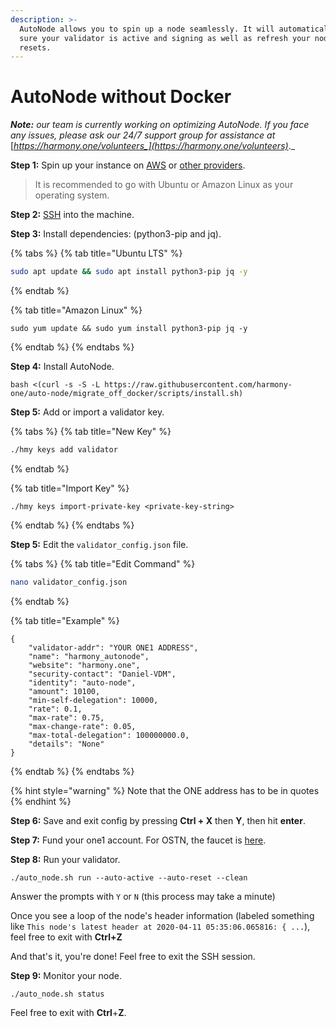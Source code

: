 ```yaml
---
description: >-
  AutoNode allows you to spin up a node seamlessly. It will automatically make
  sure your validator is active and signing as well as refresh your node on hard
  resets.
---
```


# AutoNode without Docker

_**Note:** our team is currently working on optimizing AutoNode. If you face any issues, please ask our 24/7 support group for assistance at_ [_https://harmony.one/volunteers_](https://harmony.one/volunteers)_._ 

**Step 1:** Spin up your instance on [AWS](first-time-setup/cloud-guides/aws.md) or [other providers](https://docs.harmony.one/home/validators/first-time-setup/cloud-guides).

> It is recommended to go with Ubuntu or Amazon Linux as your operating system.

**Step 2:** [SSH](https://docs.harmony.one/home/validators/first-time-setup/cloud-guides/aws#step-2-connecting-to-your-aws-instance) into the machine.

**Step 3:** Install dependencies: \(python3-pip and jq\).

{% tabs %}
{% tab title="Ubuntu LTS" %}
```bash
sudo apt update && sudo apt install python3-pip jq -y
```
{% endtab %}

{% tab title="Amazon Linux" %}
```
sudo yum update && sudo yum install python3-pip jq -y
```
{% endtab %}
{% endtabs %}

**Step 4:** Install AutoNode.

```text
bash <(curl -s -S -L https://raw.githubusercontent.com/harmony-one/auto-node/migrate_off_docker/scripts/install.sh)
```

**Step 5:** Add or import a validator key.

{% tabs %}
{% tab title="New Key" %}
```bash
./hmy keys add validator
```
{% endtab %}

{% tab title="Import Key" %}
```
./hmy keys import-private-key <private-key-string>
```
{% endtab %}
{% endtabs %}

**Step 5:** Edit the `validator_config.json` file.

{% tabs %}
{% tab title="Edit Command" %}
```bash
nano validator_config.json
```
{% endtab %}

{% tab title="Example" %}
```
{
    "validator-addr": "YOUR ONE1 ADDRESS",
    "name": "harmony_autonode",
    "website": "harmony.one",
    "security-contact": "Daniel-VDM",
    "identity": "auto-node",
    "amount": 10100,
    "min-self-delegation": 10000,
    "rate": 0.1,
    "max-rate": 0.75,
    "max-change-rate": 0.05,
    "max-total-delegation": 100000000.0,
    "details": "None"
}
```
{% endtab %}
{% endtabs %}

{% hint style="warning" %}
Note that the ONE address has to be in quotes
{% endhint %}

**Step 6:** Save and exit config by pressing **Ctrl + X** then **Y**, then hit **enter**.

**Step 7:** Fund your one1 account. For OSTN, the faucet is [here](https://faucet.os.hmny.io/).

**Step 8:** Run your validator.

```text
./auto_node.sh run --auto-active --auto-reset --clean
```

Answer the prompts with `Y` or `N` \(this process may take a minute\)

Once you see a loop of the node's header information \(labeled something like `This node's latest header at 2020-04-11 05:35:06.065816: { ...`\), feel free to exit with **Ctrl+Z**

And that's it, you're done! Feel free to exit the SSH session. 

**Step 9:** Monitor your node.

```text
./auto_node.sh status
```

Feel free to exit with **Ctrl**+**Z**.

